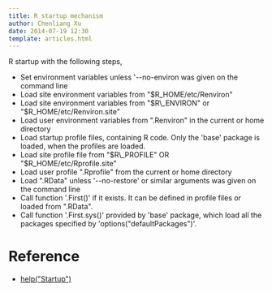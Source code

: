 ```yaml
---
title: R startup mechanism
author: Chenliang Xu
date: 2014-07-19 12:30
template: articles.html
---
```


R startup with the following steps,

* Set environment variables unless '--no-environ was given on the command line
 * Load site environment variables from "$R\_HOME/etc/Renviron"
 * Load site environment variables from "$R\_ENVIRON" or "$R\_HOME/etc/Renviron.site"
 * Load user environment variables from ".Renviron" in the current or home directory 
* Load startup profile files, containing R code. Only the 'base'
  package is loaded, when the profiles are loaded.
 * Load site profile file from "$R\_PROFILE" OR "$R\_HOME/etc/Rprofile.site"
 * Load user profile ".Rprofile" from the current or home directory
* Load ".RData" unless '--no-restore' or similar arguments was given on the command line
* Call function '.First()' if it exists. It can be defined in profile files or loaded from ".RData".
* Call function '.First.sys()' provided by 'base' package, which load
  all the packages specified by 'options("defaultPackages")'.

# Reference

* [help("Startup")](http://stat.ethz.ch/R-manual/R-patched/library/base/html/Startup.html)

